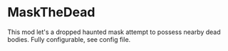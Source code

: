 # MaskTheDead

This mod let's a dropped haunted mask attempt to possess nearby dead bodies.
Fully configurable, see config file.
